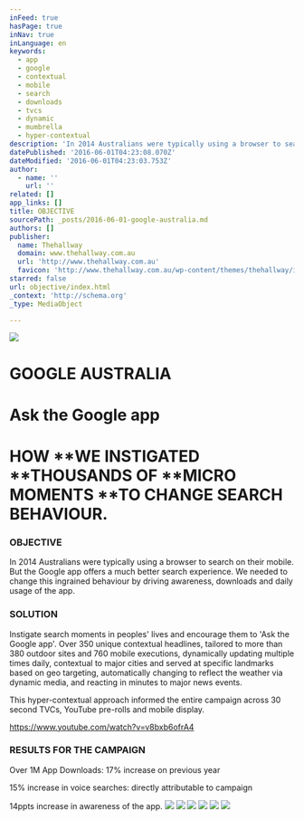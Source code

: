 ```yaml
---
inFeed: true
hasPage: true
inNav: true
inLanguage: en
keywords:
  - app
  - google
  - contextual
  - mobile
  - search
  - downloads
  - tvcs
  - dynamic
  - mumbrella
  - hyper-contextual
description: 'In 2014 Australians were typically using a browser to search on their mobile. But the Google app offers a much better search experience. We needed to change this ingrained behaviour by driving awareness, downloads and daily usage of the app.'
datePublished: '2016-06-01T04:23:08.070Z'
dateModified: '2016-06-01T04:23:03.753Z'
author:
  - name: ''
    url: ''
related: []
app_links: []
title: OBJECTIVE
sourcePath: _posts/2016-06-01-google-australia.md
authors: []
publisher:
  name: Thehallway
  domain: www.thehallway.com.au
  url: 'http://www.thehallway.com.au'
  favicon: 'http://www.thehallway.com.au/wp-content/themes/thehallway/images/favicon.ico'
starred: false
url: objective/index.html
_context: 'http://schema.org'
_type: MediaObject

---
```

![](https://the-grid-user-content.s3-us-west-2.amazonaws.com/f23d2495-b969-4513-83ae-b134155f676d.jpg)

# GOOGLE AUSTRALIA

# Ask the Google app

# HOW **WE INSTIGATED **THOUSANDS OF **MICRO MOMENTS **TO CHANGE SEARCH BEHAVIOUR.

### OBJECTIVE

In 2014 Australians were typically using a browser to search on their mobile. But the Google app offers a much better search experience. We needed to change this ingrained behaviour by driving awareness, downloads and daily usage of the app.

### SOLUTION

Instigate search moments in peoples' lives and encourage them to 'Ask the Google app'. Over 350 unique contextual headlines, tailored to more than 380 outdoor sites and 760 mobile executions, dynamically updating multiple times daily, contextual to major cities and served at specific landmarks based on geo targeting, automatically changing to reflect the weather via dynamic media, and reacting in minutes to major news events.

This hyper-contextual approach informed the entire campaign across 30 second TVCs, YouTube pre-rolls and mobile display.

https://www.youtube.com/watch?v=v8bxb6ofrA4

### RESULTS FOR THE CAMPAIGN

Over 1M App Downloads: 17% increase on previous year

15% increase in voice searches: directly attributable to campaign

14ppts increase in awareness of the app.
![](https://the-grid-user-content.s3-us-west-2.amazonaws.com/27fbfdcb-ac6b-4121-af8b-60180145a7c2.jpg)
![](https://the-grid-user-content.s3-us-west-2.amazonaws.com/fbf516c4-7d39-4d54-9a62-61a97e6b4c1a.jpg)
![](https://the-grid-user-content.s3-us-west-2.amazonaws.com/a1e37a9e-f54b-4847-b2b7-b8c3f83ab093.jpg)
![](https://the-grid-user-content.s3-us-west-2.amazonaws.com/f248d113-40ca-45a6-bb43-6583c5db2456.jpg)
![](https://the-grid-user-content.s3-us-west-2.amazonaws.com/7c8ab265-1ce3-4fe2-a37c-5f008fc77826.jpg)
![](https://the-grid-user-content.s3-us-west-2.amazonaws.com/def3cfed-2a78-4b93-b715-65ee7c01311f.jpg)